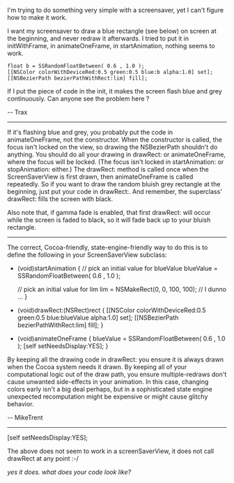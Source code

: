 I'm trying to do something very simple with a screensaver, yet I can't figure how to make it work.

I want my screensaver to draw a blue rectangle (see below) on screen at the beginning, and never redraw it afterwards. I tried to put it in initWithFrame, in animateOneFrame, in startAnimation, nothing seems to work.
    
    float b = SSRandomFloatBetween( 0.6 , 1.0 );
    [[NSColor colorWithDeviceRed:0.5 green:0.5 blue:b alpha:1.0] set];
    [[NSBezierPath bezierPathWithRect:lim] fill];


If I put the piece of code in the init, it makes the screen flash blue and grey continuously. Can anyone see the problem here ?

-- Trax

----

If it's flashing blue and grey, you probably put the code in     animateOneFrame, not the constructor. When the constructor is called, the focus isn't locked on the view, so drawing the NSBezierPath shouldn't do anything. You should do all your drawing in     drawRect: or     animateOneFrame, where the focus will be locked. (The focus isn't locked in     startAnimation: or     stopAnimation: either.) The     drawRect: method is called once when the ScreenSaverView is first drawn, then     animateOneFrame is called repeatedly. So if you want to draw the random bluish grey rectangle at the beginning, just put your code in     drawRect:. And remember, the superclass'     drawRect: fills the screen with black.

Also note that, if gamma fade is enabled, that first     drawRect: will occur while the screen is faded to black, so it will fade back up to your bluish rectangle.

----

The correct, Cocoa-friendly, state-engine-friendly way to do this is to define the following in your ScreenSaverView subclass:

    
- (void)startAnimation
{
    // pick an initial value for blueValue
    blueValue = SSRandomFloatBetween( 0.6 , 1.0 );

    // pick an initial value for lim
    lim = NSMakeRect(0, 0, 100, 100); // I dunno ... 
}

- (void)drawRect:(NSRect)rect
{
    [[NSColor colorWithDeviceRed:0.5 green:0.5 blue:blueValue alpha:1.0] set];
    [[NSBezierPath bezierPathWithRect:lim] fill];
}

- (void)animateOneFrame
{
        blueValue = SSRandomFloatBetween( 0.6 , 1.0 );
        [self setNeedsDisplay:YES];
}


By keeping all the drawing code in drawRect: you ensure it is always drawn when the Cocoa system needs it drawn. By keeping all of your computational logic out of the draw path, you ensure multiple-redraws don't cause unwanted side-effects in your animation. In this case, changing colors early isn't a big deal perhaps, but in a sophisticated state engine unexpected recomputation might be expensive or might cause glitchy behavior. 

-- MikeTrent

----

    
[self setNeedsDisplay:YES];


The above does not seem to work in a screenSaverView, it does not call drawRect at any point :-/

*yes it does. what does your code look like?*
